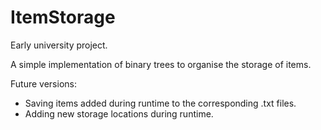 # ItemStorage
Early university project.

A simple implementation of binary trees to organise the storage of items.


Future versions:
- Saving items added during runtime to the corresponding .txt files.
- Adding new storage locations during runtime.
